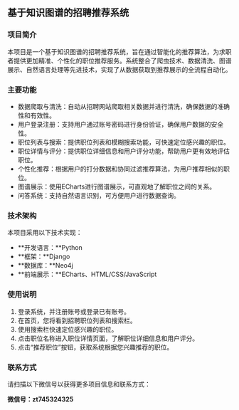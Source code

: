 ## 基于知识图谱的招聘推荐系统

### 项目简介

本项目是一个基于知识图谱的招聘推荐系统，旨在通过智能化的推荐算法，为求职者提供更加精准、个性化的职位推荐服务。系统整合了爬虫技术、数据清洗、图谱展示、自然语言处理等先进技术，实现了从数据获取到推荐展示的全流程自动化。

### 主要功能

* 数据爬取与清洗：自动从招聘网站爬取相关数据并进行清洗，确保数据的准确性和有效性。
* 用户登录注册：支持用户通过账号密码进行身份验证，确保用户数据的安全性。
* 职位列表与搜索：提供职位列表和模糊搜索功能，可快速定位感兴趣的职位。
* 职位详情与评分：提供职位详细信息和用户评分功能，帮助用户更有效地评估职位。
* 个性化推荐：根据用户的打分数据和协同过滤推荐算法，为用户推荐相似的职位。
* 图谱展示：使用ECharts进行图谱展示，可直观地了解职位之间的关系。
* 问答系统：支持自然语言识别，可方便用户进行数据查询。


### 技术架构

本项目采用以下技术实现：

* **开发语言：**Python
* **框架：**Django
* **数据库：**Neo4j
* **前端展示：**ECharts、HTML/CSS/JavaScript


### 使用说明

1. 登录系统，并注册账号或登录已有账号。
2. 在首页，您将看到招聘职位列表和搜索栏。
3. 使用搜索栏快速定位感兴趣的职位。
4. 点击职位名称进入职位详情页面，了解职位详细信息和用户评分。
5. 点击“推荐职位”按钮，获取系统根据您兴趣推荐的职位。


### 联系方式

请扫描以下微信号以获得更多项目信息和联系方式：

**微信号：zt745324325**